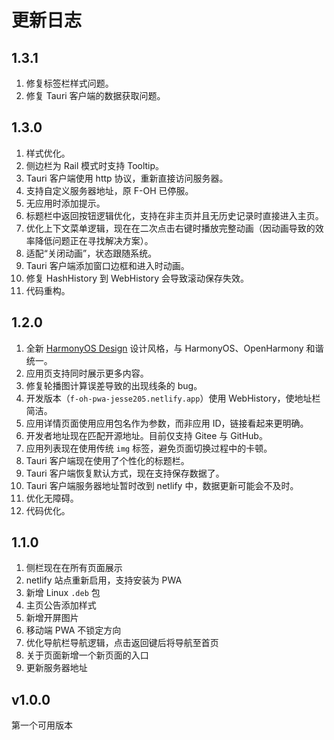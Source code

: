 # 更新日志

## 1.3.1

1. 修复标签栏样式问题。
2. 修复 Tauri 客户端的数据获取问题。

## 1.3.0

1. 样式优化。
2. 侧边栏为 Rail 模式时支持 Tooltip。
3. Tauri 客户端使用 http 协议，重新直接访问服务器。
4. 支持自定义服务器地址，原 F-OH 已停服。
5. 无应用时添加提示。
6. 标题栏中返回按钮逻辑优化，支持在非主页并且无历史记录时直接进入主页。
7. 优化上下文菜单逻辑，现在在二次点击右键时播放完整动画（因动画导致的效率降低问题正在寻找解决方案）。
8. 适配“关闭动画”，状态跟随系统。
9. Tauri 客户端添加窗口边框和进入时动画。
10. 修复 HashHistory 到 WebHistory 会导致滚动保存失效。
11. 代码重构。

## 1.2.0

1. 全新 [HarmonyOS Design](https://developer.harmonyos.com/cn/design/) 设计风格，与 HarmonyOS、OpenHarmony 和谐统一。
2. 应用页支持同时展示更多内容。
3. 修复轮播图计算误差导致的出现线条的 bug。
4. 开发版本（`f-oh-pwa-jesse205.netlify.app`）使用 WebHistory，使地址栏简洁。
5. 应用详情页面使用应用包名作为参数，而非应用 ID，链接看起来更明确。
6. 开发者地址现在匹配开源地址。目前仅支持 Gitee 与 GitHub。
7. 应用列表现在使用传统 `img` 标签，避免页面切换过程中的卡顿。
8. Tauri 客户端现在使用了个性化的标题栏。
9. Tauri 客户端恢复默认方式，现在支持保存数据了。
10. Tauri 客户端服务器地址暂时改到 netlify 中，数据更新可能会不及时。
11. 优化无障碍。
12. 代码优化。

## 1.1.0

1. 侧栏现在在所有页面展示
2. netlify 站点重新启用，支持安装为 PWA
3. 新增 Linux `.deb` 包
4. 主页公告添加样式
5. 新增开屏图片
6. 移动端 PWA 不锁定方向
7. 优化导航栏导航逻辑，点击返回键后将导航至首页
8. 关于页面新增一个新页面的入口
9. 更新服务器地址

## v1.0.0

第一个可用版本
